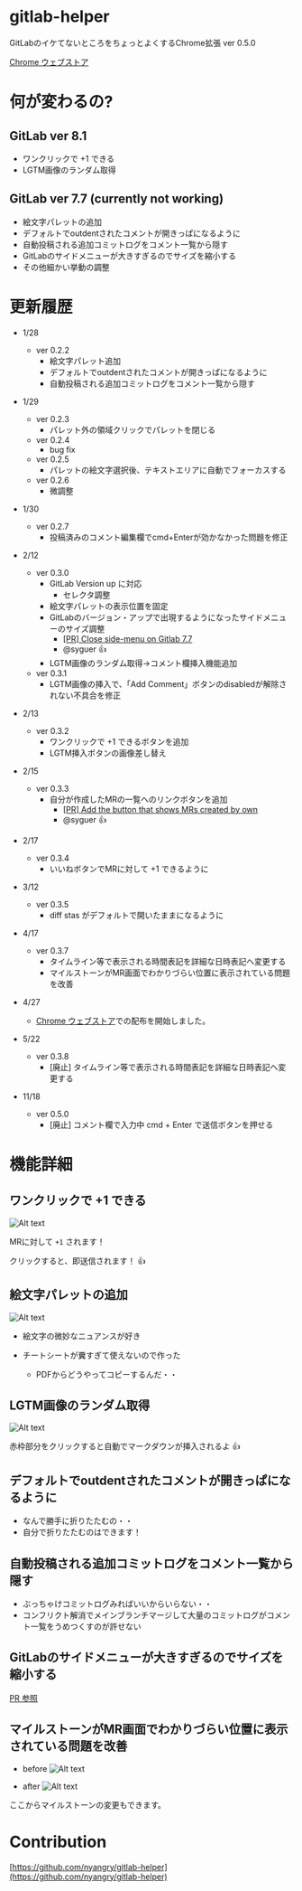 gitlab-helper
=============


GitLabのイケてないところをちょっとよくするChrome拡張 ver 0.5.0

[Chrome ウェブストア](https://chrome.google.com/webstore/detail/gitlab-helper/llipkopkbbinmcoaecgnboheihnbpdkn)


# 何が変わるの?
## GitLab ver 8.1
- ワンクリックで +1 できる
- LGTM画像のランダム取得

## GitLab ver 7.7 (currently not working)
- 絵文字パレットの追加
- デフォルトでoutdentされたコメントが開きっぱになるように
- 自動投稿される追加コミットログをコメント一覧から隠す
- GitLabのサイドメニューが大きすぎるのでサイズを縮小する
- その他細かい挙動の調整


# 更新履歴

- 1/28
  - ver 0.2.2
    - 絵文字パレット追加
    - デフォルトでoutdentされたコメントが開きっぱになるように
    - 自動投稿される追加コミットログをコメント一覧から隠す
- 1/29
  - ver 0.2.3
    - パレット外の領域クリックでパレットを閉じる
   - ver 0.2.4
     - bug fix
   - ver 0.2.5
     - パレットの絵文字選択後、テキストエリアに自動でフォーカスする
   - ver 0.2.6
     - 微調整
- 1/30
  - ver 0.2.7
    - 投稿済みのコメント編集欄でcmd+Enterが効かなかった問題を修正
- 2/12
  - ver 0.3.0
    - GitLab Version up に対応
      - セレクタ調整
    - 絵文字パレットの表示位置を固定
    - GitLabのバージョン・アップで出現するようになったサイドメニューのサイズ調整
      - [[PR] Close side-menu on Gitlab 7.7](https://github.com/nyangry/gitlab-helper/pull/1)
      - @syguer :+1:
    - LGTM画像のランダム取得→コメント欄挿入機能追加
  - ver 0.3.1
    - LGTM画像の挿入で、「Add Comment」ボタンのdisabledが解除されない不具合を修正

- 2/13
  - ver 0.3.2
    - ワンクリックで +1 できるボタンを追加
    - LGTM挿入ボタンの画像差し替え

- 2/15
  - ver 0.3.3
    - 自分が作成したMRの一覧へのリンクボタンを追加
      - [[PR] Add the button that shows MRs created by own](https://github.com/nyangry/gitlab-helper/pull/3)
      - @syguer :+1:

- 2/17
  - ver 0.3.4
    - いいねボタンでMRに対して +1 できるように

- 3/12
   - ver 0.3.5
      - diff stas がデフォルトで開いたままになるように

- 4/17
  - ver 0.3.7
      - タイムライン等で表示される時間表記を詳細な日時表記へ変更する
      - マイルストーンがMR画面でわかりづらい位置に表示されている問題を改善

- 4/27
  - [Chrome ウェブストア](https://chrome.google.com/webstore/detail/gitlab-helper/llipkopkbbinmcoaecgnboheihnbpdkn)での配布を開始しました。

- 5/22
  - ver 0.3.8
      - [廃止] タイムライン等で表示される時間表記を詳細な日時表記へ変更する

- 11/18
  - ver 0.5.0
    - [廃止] コメント欄で入力中 cmd + Enter で送信ボタンを押せる


# 機能詳細


## ワンクリックで +1 できる
![Alt text](https://monosnap.com/file/EsIGBeHoFVbFBwKpmcW3p6PmhBCnjZ.png)

MRに対して `+1` されます！

クリックすると、即送信されます！ :+1:


## 絵文字パレットの追加
![Alt text](https://monosnap.com/file/mfcNZi2TRZsMJ5FFTAhFBoo4LoIzec.png)

- 絵文字の微妙なニュアンスが好き

- チートシートが糞すぎて使えないので作った
  - PDFからどうやってコピーするんだ・・

## LGTM画像のランダム取得
![Alt text](https://monosnap.com/file/MfcYsgxNeDpZJ56o4beSUth794SJvF.png)

赤枠部分をクリックすると自動でマークダウンが挿入されるよ :+1:


## デフォルトでoutdentされたコメントが開きっぱになるように
- なんで勝手に折りたたむの・・
- 自分で折りたたむのはできます！

## 自動投稿される追加コミットログをコメント一覧から隠す
- ぶっちゃけコミットログみればいいからいらない・・
- コンフリクト解消でメインブランチマージして大量のコミットログがコメント一覧をうめつくすのが許せない

## GitLabのサイドメニューが大きすぎるのでサイズを縮小する
[PR 参照](https://github.com/nyangry/gitlab-helper/pull/1)


## マイルストーンがMR画面でわかりづらい位置に表示されている問題を改善
- before
![Alt text](https://monosnap.com/file/bh1jzoNOzAMpey9J5dwLtNQJ5SLacZ.png)

- after
![Alt text](https://monosnap.com/file/NE4rpEAmjF101kcoliegH5BfpzX13D.png)

ここからマイルストーンの変更もできます。


# Contribution
[https://github.com/nyangry/gitlab-helper](https://github.com/nyangry/gitlab-helper)
